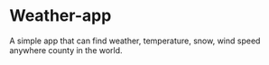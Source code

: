 # Weather-app
A simple app that can find weather, temperature, snow, wind speed anywhere county in the world.
